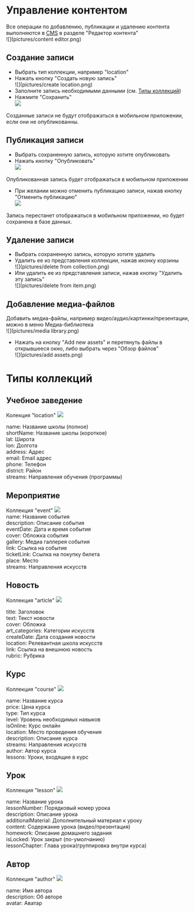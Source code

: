 
# Управление контентом
Все операции по добавлению, публикации и удалению контента выполняются в [CMS](http://45.9.27.2/admin) в разделе "Редактор контента"  
![](pictures/content editor.png)

## Создание записи

- Выбрать тип коллекции, например "location"   
- Нажать кнопку "Создать новую запись"  
![](pictures/create location.png)  
- Заполните запись необходимыми данными (см. [Типы коллекций](./#_5))  
- Нажмите "Сохранить"  
![](pictures/save.png)  

Созданные записи не будут отображаться в мобильном приложении, если они не опубликованны.
## Публикация записи

- Выбрать сохраненную запись, которую хотите опубликовать  
- Нажать кнопку "Опубликовать"  
![](pictures/publish.png)  

Опубликованная запись будет отображаться в мобильном приложении  

- При желании можно отменить публикацию записи, нажав кнопку "Отменить публикацию"  
![](pictures/unpublish.png)   

Запись перестанет отображаться в мобильном приложении, но будет сохранена в базе данных.  

## Удаление записи

- Выбрать сохраненную запись, которую хотите удалить  
- Удалить ее из представления коллекции, нажав иконку корзины  
![](pictures/delete from collection.png)   
- Или удалить ее из представления записи, нажав кнопку "Удалить эту запись"  
![](pictures/delete from item.png)    

## Добавление медиа-файлов
Добавить медиа-файлы, например видео/аудио/картинки/презентации, можно в меню Медиа-библиотека  
![](pictures/media library.png)    

- Нажать на кнопку "Add new assets" и перетянуть файлы в открывшееся окно, либо выбрать через "Обзор файлов"  
![](pictures/add assets.png)    


# Типы коллекций
## Учебное заведение
Колекция "location"
![](pictures/location.png)    

name: Название школы (полное)  
shortName: Название школы (короткое)  
lat: Широта  
lon: Долгота  
address: Адрес  
email: Email адрес  
phone: Телефон  
district: Район  
streams: Направления обучения (программы)

## Мероприятие
Коллекция "event"
![](pictures/event.png)    
name: Название события  
description: Описание события  
eventDate: Дата и время события  
cover: Обложка события  
gallery: Медиа галлерея события  
link: Ссылка на событие  
ticketLink: Ссылка на покупку билета  
place: Место  
streams: Направления искусств  

## Новость
Коллекция "article"
![](pictures/article.png)  

title: Заголовок  
text: Текст новости  
cover: Обложка  
art_categories: Категории искусств  
createDate: Дата создания новости  
location: Релевантная школа искусств  
link: Ссылка на внешнюю новость  
rubric: Рубрика  

## Курс
Коллекция "course"
![](pictures/course.png)  

name: Название курса  
price: Цена курса  
type: Тип курса  
level: Уровень необходимых навыков  
isOnline: Курс онлайн  
location: Место проведения обучения  
description: Описание курса  
streams: Направления искусств  
author: Автор курса  
lessons: Уроки, входящие в курс  
## Урок
Коллекция "lesson"
![](pictures/lesson.png)  

name: Название урока  
lessonNumber: Порядковый номер урока  
description: Описание урока  
additionalMaterial: Дополнительный материал к уроку  
content: Содержание урока (видео/презентация)  
homework: Описание домашнего задания  
isLocked: Урок закрыт (по-умолчанию)  
lessonChapter: Глава урока(группировка внутри курса)    

## Автор
Коллекция "author"
![](pictures/author.png)  

name: Имя автора  
description: Об авторе  
avatar: Аватар
